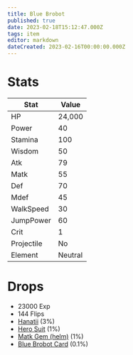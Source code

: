 ```yaml
---
title: Blue Brobot
published: true
date: 2023-02-18T15:12:47.000Z
tags: item
editor: markdown
dateCreated: 2023-02-16T00:00:00.000Z
---
```


# Stats
|Stat|Value|
|-|-|
|HP|24,000|
|Power|40|
|Stamina|100|
|Wisdom|50|
|Atk|79|
|Matk|55|
|Def|70|
|Mdef|45|
|WalkSpeed|30|
|JumpPower|60|
|Crit|1|
|Projectile|No|
|Element|Neutral|

# Drops
 * 23000 Exp
 * 144 Flips
 * [Hanatii](items/hanatii.md) (3%)
 * [Hero Suit](items/hero-suit.md) (1%)
 * [Matk Gem (helm)](items/matk-gem-helm.md) (1%)
 * [Blue Brobot Card](items/blue-brobot-card.md) (0.1%)
